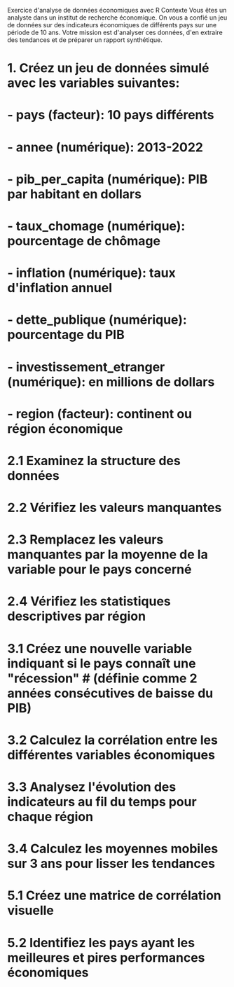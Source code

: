 Exercice d'analyse de données économiques avec R
Contexte
Vous êtes un analyste dans un institut de recherche économique. On vous a confié un jeu de données sur des indicateurs économiques de différents pays sur une période de 10 ans. Votre mission est d'analyser ces données, d'en extraire des tendances et de préparer un rapport synthétique.
# 1. Créez un jeu de données simulé avec les variables suivantes: 
# - pays (facteur): 10 pays différents
 # - annee (numérique): 2013-2022 
# - pib_per_capita (numérique): PIB par habitant en dollars
 # - taux_chomage (numérique): pourcentage de chômage 
# - inflation (numérique): taux d'inflation annuel
 # - dette_publique (numérique): pourcentage du PIB
 # - investissement_etranger (numérique): en millions de dollars 
# - region (facteur): continent ou région économique

# 2.1 Examinez la structure des données
# 2.2 Vérifiez les valeurs manquantes
# 2.3 Remplacez les valeurs manquantes par la moyenne de la variable pour le pays concerné
# 2.4 Vérifiez les statistiques descriptives par région
# 3.1 Créez une nouvelle variable indiquant si le pays connaît une "récession" # (définie comme 2 années consécutives de baisse du PIB)
# 3.2 Calculez la corrélation entre les différentes variables économiques
# 3.3 Analysez l'évolution des indicateurs au fil du temps pour chaque région
# 3.4 Calculez les moyennes mobiles sur 3 ans pour lisser les tendances
# 5.1 Créez une matrice de corrélation visuelle
# 5.2 Identifiez les pays ayant les meilleures et pires performances économiques
